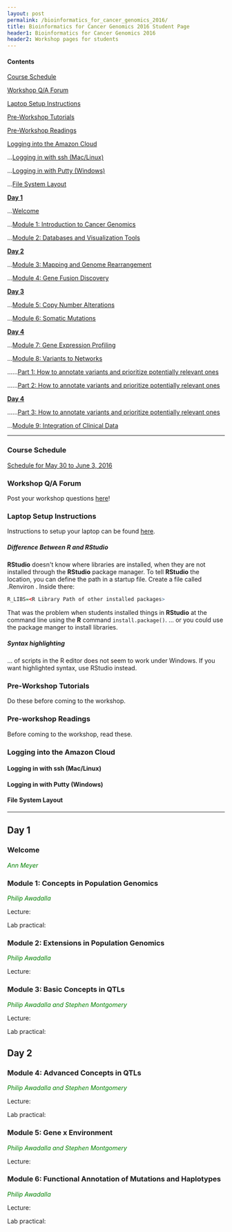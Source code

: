 ```yaml
---
layout: post
permalink: /bioinformatics_for_cancer_genomics_2016/
title: Bioinformatics for Cancer Genomics 2016 Student Page
header1: Bioinformatics for Cancer Genomics 2016
header2: Workshop pages for students
---
```


#### Contents
[Course Schedule](#course_schedule)

[Workshop Q/A Forum](#q_a_forum)

[Laptop Setup Instructions](#laptop_setup)

[Pre-Workshop Tutorials](#pre_tutorials)

[Pre-Workshop Readings](#pre_readings)

[Logging into the Amazon Cloud](#amazon_cloud)

...[Logging in with ssh (Mac/Linux)](#ssh_login)

...[Logging in with Putty (Windows)](#putty_login)

...[File System Layout](#file_system_layout)

**[Day 1](#day_1)**


  ...[Welcome](#welcome)
  
  ...[Module 1: Introduction to Cancer Genomics](#module_1)
  
  ...[Module 2: Databases and Visualization Tools](#module_2)


**[Day 2](#day_2)**


  ...[Module 3: Mapping and Genome Rearrangement](#module_3)
  
  ...[Module 4: Gene Fusion Discovery](#module_4)
  

**[Day 3](#day_3)**

  
  ...[Module 5: Copy Number Alterations](#module_5)
  
  ...[Module 6: Somatic Mutations](#module_6)
  

**[Day 4](#day_4)**


  ...[Module 7: Gene Expression Profiling](#module_7)
  
  ...[Module 8: Variants to Networks](#module_8)
  
  ......[Part 1: How to annotate variants and prioritize potentially relevant ones ](#part_1)
  
  ......[Part 2: How to annotate variants and prioritize potentially relevant ones ](#part_2)
  
  
  **[Day 4](#day_4)**
  
  
  ......[Part 3: How to annotate variants and prioritize potentially relevant ones ](#part_3)
  
  ...[Module 9: Integration of Clinical Data ](#module_9)
  
  

***

###  Course Schedule  <a id="course_schedule"></a>

  <a href="http://bioinformatics-ca.github.io/2016_workshops/cancer/BiCG_2016_Schedule_v1.pdf">Schedule for May 30 to June 3, 2016</a>


###  Workshop Q/A Forum <a id="q_a_forum"></a>

  Post your workshop questions <a href="http://todaysmeet.com/CancerGenomics2016">here</a>!


###  Laptop Setup Instructions <a id="laptop_setup"></a>

  Instructions to setup your laptop can be found <a href="http://bioinformatics-ca.github.io/2016_workshops/cancer/laptop_setup_instructions.pdf">here</a>.
  
##### Difference Between **R** and **RStudio**


**RStudio** doesn't know where libraries are installed, when they are not installed through the **RStudio** package manager. To tell **RStudio** the location, you can define the path in a startup file. Create a file called .Renviron . Inside there:

```r
R_LIBS=<R Library Path of other installed packages>
```

That was the problem when students installed things in **RStudio** at the command line using the **R** command <code>install.package()</code>.
... or you could use the package manger to install libraries.

##### Syntax highlighting


... of scripts in the R editor does not seem to work under Windows. If you want highlighted syntax, use RStudio instead.


###  Pre-Workshop Tutorials <a id="pre_tutorials"></a>

Do these before coming to the workshop.


###  Pre-workshop Readings <a id="pre_readings"></a>

  Before coming to the workshop, read these.
  
  
### Logging into the Amazon Cloud <a id="amazon_cloud"></a>

#### Logging in with ssh (Mac/Linux) <a id="ssh_login"></a>

#### Logging in with Putty (Windows) <a id="putty_login"></a>

#### File System Layout <a id="file_system_layout"></a>




***

##  Day 1 <a id="day_1"></a>

###  Welcome <a id="welcome"></a>

  *<font color="green">Ann Meyer</font>* 
<br>

###  Module 1: Concepts in Population Genomics <a id="module_1"></a>

  *<font color="green">Philip Awadalla</font>*
  
  Lecture:
  
  Lab practical:


###  Module 2: Extensions in Population Genomics <a id="module_2"></a>

  *<font color="green">Philip Awadalla</font>*
  
  Lecture:


###  Module 3: Basic Concepts in QTLs <a id="module_3"></a>

  *<font color="green">Philip Awadalla and Stephen Montgomery</font>*
  
  Lecture:
  
  Lab practical:


##  Day 2 <a id="day_2"></a>

###  Module 4: Advanced Concepts in QTLs <a id="module_4"></a>

  *<font color="green">Philip Awadalla and Stephen Montgomery</font>*
  
  Lecture:
  
  Lab practical:


###  Module 5: Gene x Environment <a id="module_5"></a>

  *<font color="green">Philip Awadalla and Stephen Montgomery</font>*
  
  Lecture:


###  Module 6: Functional Annotation of Mutations and Haplotypes <a id="module_6"></a>

  *<font color="green">Philip Awadalla</font>*
  
  Lecture:
  
  Lab practical:
